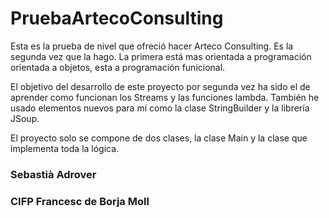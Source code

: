 # PruebaArtecoConsulting

Esta es la prueba de nivel que ofreció hacer Arteco Consulting. Es la segunda vez que la hago. 
La primera está mas orientada a programación orientada a objetos, esta a programación funicional.

El objetivo del desarrollo de este proyecto por segunda vez ha sido el de aprender como funcionan los Streams y 
las funciones lambda. También he usado elementos nuevos para mí como la clase StringBuilder y la librería JSoup.

El proyecto solo se compone de dos clases, la clase Main y la clase que implementa toda la lógica.

### Sebastià Adrover
### CIFP Francesc de Borja Moll
